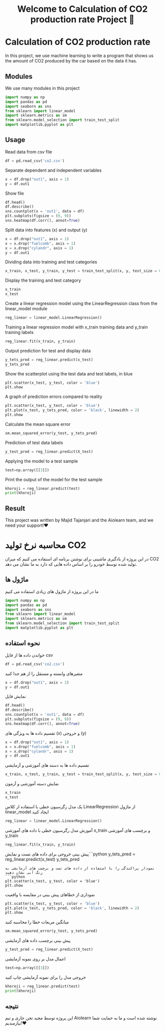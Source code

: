 <h1 align="center">Welcome to Calculation of CO2 production rate Project 👋</h1>

# Calculation of CO2 production rate

In this project, we use machine learning to write a program that shows us the amount of CO2 produced by the car based on the data it has.

## Modules

We use many modules in this project

```python
import numpy as np
import pandas as pd
import seaborn as sns
from sklearn import linear_model
import sklearn.metrics as sm
from sklearn.model_selection import train_test_split
import matplotlib.pyplot as plt
```

## Usage

Read data from csv file

```python
df = pd.read_csv('co2.csv')
```

Separate dependent and independent variables

```python
x = df.drop("out1", axis = 1)
y = df.out1
```

Show file
```python
df.head()
df.describe()
sns.countplot(x = 'out1', data = df)
plt.subplots(figsize = (9, 9))
sns.heatmap(df.corr(), annot=True)
```

Split data into features (x) and output (y)
```python
x = df.drop("out1", axis = 1)
x = x.drop("fuelcomb", axis = 1)
x = x.drop("cylandr", axis = 1)
y = df.out1
```
Dividing data into training and test categories
```python
x_train, x_test, y_train, y_test = train_test_split(x, y, test_size = 0.2)
```

Display the training and test category

```python
x_train
x_test
```

Create a linear regression model using the LinearRegression class from the linear_model module

```python
reg_linear = linear_model.LinearRegression()
```

Training a linear regression model with x_train training data and y_train training labels
```python
reg_linear.fit(x_train, y_train)
```

Output prediction for test and display data
```python
y_tets_pred = reg_linear.predict(x_test)
y_tets_pred
```
Show the scatterplot using the test data and test labels, in blue
```python
plt.scatter(x_test, y_test, color = 'blue')
plt.show
```
A graph of prediction errors compared to reality
```python
plt.scatter(x_test, y_test, color = 'blue')
plt.plot(x_test, y_tets_pred, color = 'black', linewidth = 2)
plt.show
```

Calculate the mean square error
```python
sm.mean_squared_error(y_test, y_tets_pred)
```

Prediction of test data labels

```python
y_test_pred = reg_linear.predict(X_test)
```
Applying the model to a test sample
```python
test=np.array([[3]])
```
Print the output of the model for the test sample
```python
khoroji = reg_linear.predict(test)
print(khoroji)
```
## Result
This project was written by Majid Tajanjari and the Aiolearn team, and we need your support!❤️

# محاسبه نرخ تولید CO2
در این پروژه از یادگیری ماشینی برای نوشتن برنامه ای استفاده می کنیم که میزان CO2 تولید شده توسط خودرو را بر اساس داده هایی که دارد به ما نشان می دهد.

## ماژول ها

ما در این پروژه از ماژول های زیادی استفاده می کنیم

```python
import numpy as np
import pandas as pd
import seaborn as sns
from sklearn import linear_model
import sklearn.metrics as sm
from sklearn.model_selection import train_test_split
import matplotlib.pyplot as plt
```

## نحوه استفاده

خواندن داده ها از فایل csv

```python
df = pd.read_csv('co2.csv')
```

متغیرهای وابسته و مستقل را از هم جدا کنید

```python
x = df.drop("out1", axis = 1)
y = df.out1
```

نمایش فایل
```python
df.head()
df.describe()
sns.countplot(x = 'out1', data = df)
plt.subplots(figsize = (9, 9))
sns.heatmap(df.corr(), annot=True)
```

تقسیم داده ها به ویژگی های (x) و خروجی (y)
```python
x = df.drop("out1", axis = 1)
x = x.drop("fuelcomb", axis = 1)
x = x.drop("cylandr", axis = 1)
y = df.out1
```
تقسیم داده ها به دسته های آموزشی و آزمایشی
```python
x_train, x_test, y_train, y_test = train_test_split(x, y, test_size = 0.2)
```

نمایش دسته آموزشی و آزمون

```python
x_train
x_test
```

یک مدل رگرسیون خطی با استفاده از کلاس LinearRegression از ماژول linear_model ایجاد کنید

```python
reg_linear = linear_model.LinearRegression()
```

آموزش مدل رگرسیون خطی با داده های آموزشی x_train و برچسب های آموزشی y_train
```python
reg_linear.fit(x_train, y_train)
```

پیش بینی خروجی برای داده های تست و نمایش```python
y_tets_pred = reg_linear.predict(x_test)
y_tets_pred
```
نمودار پراکندگی را با استفاده از داده های تست و برچسب های آزمایشی به رنگ آبی نشان دهید
```python
plt.scatter(x_test, y_test, color = 'blue')
plt.show
```
نموداری از خطاهای پیش بینی در مقایسه با واقعیت
```python
plt.scatter(x_test, y_test, color = 'blue')
plt.plot(x_test, y_tets_pred, color = 'black', linewidth = 2)
plt.show
```
میانگین مربعات خطا را محاسبه کنید
```python
sm.mean_squared_error(y_test, y_tets_pred)
```

پیش بینی برچسب داده های آزمایشی

```python
y_test_pred = reg_linear.predict(X_test)
```
اعمال مدل بر روی نمونه آزمایشی
```python
test=np.array([[3]])
```
خروجی مدل را برای نمونه آزمایشی چاپ کنید
```python
khoroji = reg_linear.predict(test)
print(khoroji)
```
## نتیجه
این پروژه توسط مجید تجن جاری و تیم Aiolearn نوشته شده است و ما به حمایت شما نیازمندیم!❤️